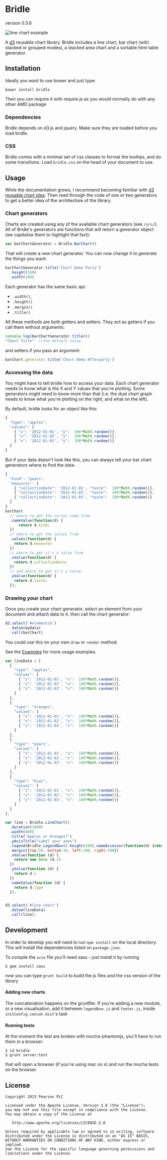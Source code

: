Bridle 
======
version 0.3.6

![line chart example](https://dl.dropboxusercontent.com/u/68514/bridle_line_chart_ex.png "line chart example")

A [d3](https://github.com/mbostock/d3) reusable chart library. Bridle includes a line chart, bar chart (with stacked or grouped modes), a stacked area chart and a sortable html table generator. 

## Installation

Ideally you want to use bower and just type:
```
bower install bridle
```

Then you can require it with require.js as you would normally do with any other AMD package

### Dependencies
Bridle depends on d3.js and jquery. Make sure they are loaded before you load bridle.

### CSS
Bridle comes with a minimal set of css classes to format the tooltips, and do some transitions. Load `bridle.css` on the head of your document to use.

## Usage
While the documentation grows, I recommend becoming familiar with [d3 reusable chart idea](http://bost.ocks.org/mike/chart/). Then read through the code of one or two generators to get a better idea of the architecture of the library.

### Chart generators
Charts are created using any of the available chart generators (see `/src/`). All of Bridle's generators are functions that will return a generator object (we capitalise them to highlight that fact):

```javascript
var barChartGenerator = Bridle.BarChart()
```
That will create a new chart generator. You can now change it to generate the things you want:

```javascript
barChartGenerator.title('Chart Demo Party')
  .height(100)
  .width(300)
```
Each generator has the same basic api:
* `.width()`, 
* `.height()`
* `.margin()`
* `.title()`

All these methods are both getters and setters. They act as getters if you call them without arguments:
```javascript
console.log(barChartGenerator.title())
"Chart Title"  //the default value
```
and setters if you pass an argument:
```javascript
barChart.generator.title('Chart Demo Afterparty')
```

### Accessing the data
You might have to tell bridle how to access your data. Each chart generator needs to know what is the X and Y values that you're plotting. Some generators might need to know more than that (i.e. the dual chart graph needs to know what you're plotting on the right, and what on the left). 

By default, bridle looks for an object like this:
```javascript
{
  "type": "apples",
  "values": [
    { "x": '2012-01-01', "y":  100*Math.random()},
    { "x": '2012-01-02', "y":  100*Math.random()},
    { "x": '2012-01-03', "y":  100*Math.random()}
  ]
}
```

But if your data doesn't look like this, you can always tell your bar chart generators where to find the data:

```javascript
{
  "kind": "pears",
  "measures": [
    { "collectionDate": '2012-01-01', "taste":  100*Math.random()},
    { "collectionDate": '2012-01-02', "taste":  100*Math.random()},
    { "collectionDate": '2012-01-03', "taste":  100*Math.random()}
  ]
}
barChart
  // where to get the series name from
  .nameValue(function(d) {
      return d.kind;
  })
  // where to get the values from 
  .values(function(d) {
    return d.measures
  })
  // where to get it's x value from
  .xValue(function(d) { 
    return d.collectionDate;
  })
  // and where to get it's y value:
  .yValue(function(d) {
    return d.taste;
  });
```

### Drawing your chart
Once you create your chart generator, select an element from your document and attach data to it. then call the chart generator:

```javascript
d3.select('#elementid')
  .datum(myData)
  .call(barChart)
```

You could use this on your own `draw` or `render` method.

See the [Examples](http://pearson-enabling-technologies.github.io/bridle/examples/) for more usage examples.



```js
var lineData = [
  {
    "type": "apples",
    "values": [
      { "z": '2012-01-01', "v":  100*Math.random()},
      { "z": '2012-01-02', "v":  100*Math.random()},
      { "z": '2012-01-03', "v":  100*Math.random()}
    ]
  },
  {  
    "type": "oranges",
    "values": [
      { "z": '2012-01-01', "v":  100*Math.random()},
      { "z": '2012-01-02', "v":  100*Math.random()},
      { "z": '2012-01-03', "v":  100*Math.random()}
    ]
  },
  {
    "type": "pears",
    "values": [
      { "z": '2012-01-01', "v":  100*Math.random()},
      { "z": '2012-01-02', "v":  100*Math.random()},
      { "z": '2012-01-03', "v":  100*Math.random()}
    ]
  },
  {  
    "type": "kiwi",
    "values": [
      { "z": '2012-01-01', "v":  100*Math.random()},
      { "z": '2012-01-02', "v":  100*Math.random()},
      { "z": '2012-01-03', "v":  100*Math.random()}
    ]
  }  
];

var line = Bridle.LineChart()
  .duration(1000)
  .width(800)
  .title("Apples or Oranges?")
  .yAxisTitle("Label your axes")
  .legend(Bridle.LegendBox().height(100).nameAccessor(function(d) {return d.type}))
  .margin({top:50, bottom:30, left:100, right:200})
  .xValue(function (d) {
    return new Date (d.z)
  })
  .yValue(function (d) {
    return d.v
  })
  .nameValue(function (d) {
    return d.type
  });


d3.select('#line-chart')
  .datum(lineData)
  .call(line);
```

## Development

In order to develop you will need to run `npm install` on the local directory. This will install the dependencies listed on `package.json`. 

To compile the `scss` file you'll need sass - just install it by running 
```
$ gem install sass
```

now you can type `grunt build` to build the js files and the css version of the library

#### Adding new charts
The concatenation happens on the gruntfile. If you're adding a new module, or a new visualisation, add it between `legendbox.js` and `footer.js`, inside `initConfig.concat.dist`'s task


#### Running tests
At the moment the test are broken with mocha-phantomjs, you'll have to run them in a browser:

```
$ cd bridle
$ grunt server:test
```
that will open a browser (if you're using mac os x) and run the mocha tests on the browser. 

## License

    Copyright 2013 Pearson PLC

    Licensed under the Apache License, Version 2.0 (the "License");
    you may not use this file except in compliance with the License.
    You may obtain a copy of the License at

       http://www.apache.org/licenses/LICENSE-2.0

    Unless required by applicable law or agreed to in writing, software
    distributed under the License is distributed on an "AS IS" BASIS,
    WITHOUT WARRANTIES OR CONDITIONS OF ANY KIND, either express or implied.
    See the License for the specific language governing permissions and
    limitations under the License.



